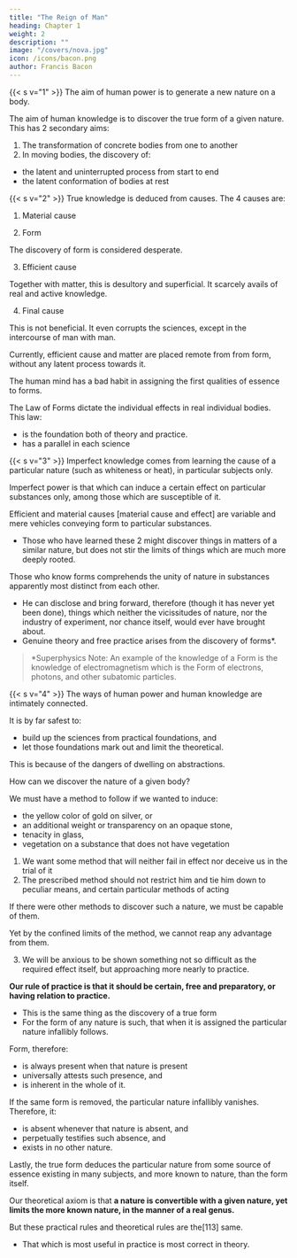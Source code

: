 ```yaml
---
title: "The Reign of Man"
heading: Chapter 1
weight: 2
description: ""
image: "/covers/nova.jpg"
icon: /icons/bacon.png
author: Francis Bacon
---
```



{{< s v="1" >}} The aim of human power is to generate a new nature on a body. 

The aim of human knowledge is to discover the true form of a given nature. This has 2 secondary aims:

1. The transformation of concrete bodies from one to another
2. In moving bodies, the discovery of:
- the latent and uninterrupted process from start to end
- the latent conformation of bodies at rest
<!--  the manifest current perception --> <!-- efficient and manifest subject matter up --> 
<!-- to the given form -->

<!--  or the nature[71] to which such nature is owing, or source from which it emanates (for these terms approach nearest to an explanation of our meaning), is the labor and discovery of  -->

<!-- ; and subordinate to these primary labors are two others of a secondary nature and inferior stamp. -->

<!-- Shallow reasoning shows the unhappy state of man’s actual knowledge.  -->
{{< s v="2" >}} True knowledge is deduced from causes. The 4 causes are:

1. Material cause

2. Form

The discovery of form is considered desperate. 

3. Efficient cause

Together with matter, this is desultory and superficial. It scarcely avails of real and active knowledge.

4. Final cause

This is not beneficial. It even corrupts the sciences, except in the intercourse of man with man. 

Currently, efficient cause and matter are placed remote from from form, without any latent process towards it. 

The human mind has a bad habit in assigning the first qualities of essence to forms. 


The Law of Forms dictate the individual effects in real individual bodies. This law:
- is the foundation both of theory and practice.
- has a parallel in each science

<!-- The only existing things in nature are the  exhibiting clear  according to particular laws. 
- Yet in each branch of learning, that very law, its investigation, discovery, and development, are .
- This law, therefore, and , is what we understand by the term .  -->


{{< s v="3" >}} Imperfect knowledge comes from learning the cause of a particular nature (such as whiteness or heat), in particular subjects only.

Imperfect power is that which can induce a certain effect on particular substances only, among those which are susceptible of it. 

Efficient and material causes [material cause and effect] are variable and mere vehicles conveying form to particular substances. 
- Those who have learned these 2 might discover things in matters of a similar nature, but does not stir the limits of things which are much more deeply rooted. 

Those who know forms comprehends the unity of nature in substances apparently most distinct from each other. 
- He can disclose and bring forward, therefore (though it has never yet been done), things which neither the vicissitudes of nature, nor the industry of experiment, nor chance itself, would ever have brought about.
- Genuine theory and free practice arises from the discovery of forms*.

> *Superphysics Note: An example of the knowledge of a Form is the knowledge of electromagnetism which is the Form of electrons, photons, and other subatomic particles.




{{< s v="4" >}} The ways of human power and human knowledge are intimately connected. 

It is by far safest to:
- build up the sciences from practical foundations, and
- let those foundations mark out and limit the theoretical.

This is because of the dangers of dwelling on abstractions.

How can we discover the nature of a given body?

We must have a method to follow if we wanted to induce:
- the yellow color of gold on silver, or
- an additional weight or transparency on an opaque stone,
- tenacity in glass,
- vegetation on a substance that does not have vegetation
<!-- which is not vegetable -->

1. We want some method that will neither fail in effect nor deceive us in the trial of it
2. The prescribed method should not restrict him and tie him down to peculiar means, and certain particular methods of acting

 <!-- for he will, perhaps, be at loss, and without the power or opportunity of collecting and procuring such means.  -->

If there were other methods to discover such a nature, we must be capable of them. 

Yet by the confined limits of the method, we cannot reap any advantage from them.


3. We will be anxious to be shown something not so difficult as the required effect itself, but approaching more nearly to practice.

**Our rule of practice is that it should be certain, free and preparatory, or having relation to practice.** 
- This is the same thing as the discovery of a true form
- For the form of any nature is such, that when it is assigned the particular nature infallibly follows. 

Form, therefore:
- is always present when that nature is present
- universally attests such presence, and
- is inherent in the whole of it.

If the same form is removed, the particular nature infallibly vanishes. Therefore, it:
- is absent whenever that nature is absent, and
- perpetually testifies such absence, and
- exists in no other nature. 

Lastly, the true form deduces the particular nature from some source of essence existing in many subjects, and more known to nature, than the form itself.

Our theoretical axiom is that **a nature is convertible with a given nature, yet limits the more known nature, in the manner of a real genus.** 

But these practical rules and theoretical rules are the[113] same. 
- That which is most useful in practice is most correct in theory.
